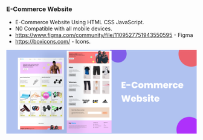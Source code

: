 ### E-Commerce Website

- E-Commerce Website Using HTML CSS JavaScript.
- N0 Compatible with all mobile devices.
- https://www.figma.com/community/file/1109527751943550595 - Figma
- https://boxicons.com/ - Icons.

![preview img](/preview.png)

